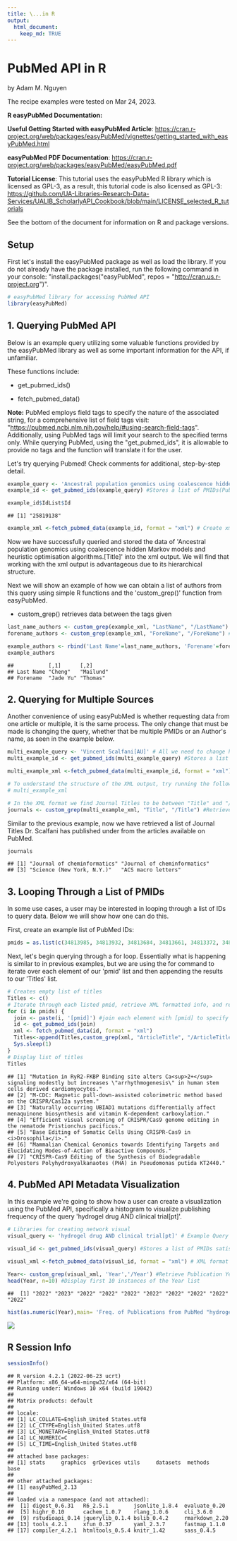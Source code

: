 ```yaml
---
title: \...in R
output:
  html_document:
    keep_md: TRUE
---
```


# PubMed API in R

by Adam M. Nguyen    

The recipe examples were tested on Mar 24, 2023.

**R easyPubMed Documentation:**   

**Useful Getting Started with easyPubMed Article**: https://cran.r-project.org/web/packages/easyPubMed/vignettes/getting_started_with_easyPubMed.html    

**easyPubMed PDF Documentation**:
https://cran.r-project.org/web/packages/easyPubMed/easyPubMed.pdf

**Tutorial License**: This tutorial uses the easyPubMed R library which is licensed as GPL-3, as a result, this tutorial code is also licensed as GPL-3: https://github.com/UA-Libraries-Research-Data-Services/UALIB_ScholarlyAPI_Cookbook/blob/main/LICENSE_selected_R_tutorials

See the bottom of the document for information on R and package versions.

## Setup

First let's install the easyPubMed package as well as load the library.
If you do not already have the package installed, run the following command in your console: "install.packages("easyPubMed", repos = "http://cran.us.r-project.org")".

```r
# easyPubMed library for accessing PubMed API 
library(easyPubMed)
```

## 1. Querying PubMed API   

Below is an example query utilizing some valuable functions provided by the easyPubMed library as well as some important information for the API, if unfamiliar.   

These functions include:

* get_pubmed_ids()

* fetch_pubmed_data() 

**Note:** PubMed employs field tags to specify the nature of the associated string, for a comprehensive list of field tags visit: "https://pubmed.ncbi.nlm.nih.gov/help/#using-search-field-tags". Additionally, using PubMed tags will limit your search to the specified terms only. While querying PubMed, using the "get_pubmed_ids", it is allowable to provide no tags and the function will translate it for the user.

Let's try querying Pubmed! Check comments for additional, step-by-step detail.


```r
example_query <- 'Ancestral population genomics using coalescence hidden Markov models and heuristic optimisation algorithms.[Title]' #State query in the format 'query[query tag]', can include AND and OR statements and a query tag is not required
example_id <- get_pubmed_ids(example_query) #Stores a list of PMIDs(PubMed Identifications) satisfying the query

example_id$IdList$Id
```

```
## [1] "25819138"
```

```r
example_xml <-fetch_pubmed_data(example_id, format = "xml") # Create xml output
```
Now we have successfully queried and stored the data of 'Ancestral population genomics using coalescence hidden Markov models and heuristic optimisation algorithms.[Title]' into the xml output. We will find that working with the xml output is advantageous due to its hierarchical structure.   

Next we will show an example of how we can obtain a list of authors from this query using simple R functions and the 'custom_grep()' function from easyPubMed.   

* custom_grep() retrieves data between the tags given   


```r
last_name_authors <- custom_grep(example_xml, "LastName", "/LastName") # retrieve last name
forename_authors <- custom_grep(example_xml, "ForeName", "/ForeName") # retrieve forename

example_authors <- rbind('Last Name'=last_name_authors, 'Forename'=forename_authors) # output example_authors dataframe for PMID 27933103
example_authors
```

```
##           [,1]      [,2]     
## Last Name "Cheng"   "Mailund"
## Forename  "Jade Yu" "Thomas"
```


## 2. Querying for Multiple Sources

Another convenience of using easyPubMed is whether requesting data from one article or multiple, it is the same process. The only change that must be made is changing the query, whether that be multiple PMIDs or an Author's name, as seen in the example below.


```r
multi_example_query <- 'Vincent Scalfani[AU]' # All we need to change here is simply making more general query requests to PubMed.
multi_example_id <- get_pubmed_ids(multi_example_query) #Stores a list of PMIDs satisfying the query

multi_example_xml <-fetch_pubmed_data(multi_example_id, format = "xml") # XML format

# To understand the structure of the XML output, try running the following line without the pound sign, i.e. uncomment
# multi_example_xml

# In the XML format we find Journal Titles to be between "Title" and "/Title"
journals <- custom_grep(multi_example_xml, "Title", "/Title") #Retrieve Journal Titles
```

Similar to the previous example, now we have retrieved a list of Journal Titles Dr. Scalfani has published under from the articles available on PubMed.


```r
journals
```

```
## [1] "Journal of cheminformatics" "Journal of cheminformatics"
## [3] "Science (New York, N.Y.)"   "ACS macro letters"
```
## 3. Looping Through a List of PMIDs

In some use cases, a user may be interested in looping through a list of IDs to query data. Below we will show how one can do this.

First, create an example list of PubMed IDs:

```r
pmids = as.list(c(34813985, 34813932, 34813684, 34813661, 34813372, 34813140, 34813072))
```

Next, let's begin querying through a for loop. Essentially what is happening is similar to in previous examples, but we are using the for command to iterate over each element of our 'pmid' list and then appending the results to our 'Titles' list.


```r
# Creates empty list of titles
Titles <- c()
# Iterate through each listed pmid, retrieve XML formatted info, and retrieve list of Titles
for (i in pmids) {
  join <- paste(i, '[pmid]') #join each element with [pmid] to specify
  id <- get_pubmed_ids(join)
  xml <- fetch_pubmed_data(id, format = "xml")
  Titles<-append(Titles,custom_grep(xml, "ArticleTitle", "/ArticleTitle"))
  Sys.sleep(1)
}
# Display list of titles
Titles 
```

```
## [1] "Mutation in RyR2-FKBP Binding site alters Ca<sup>2+</sup> signaling modestly but increases \"arrhythmogenesis\" in human stem cells derived cardiomyocytes."
## [2] "M-CDC: Magnetic pull-down-assisted colorimetric method based on the CRISPR/Cas12a system."                                                                  
## [3] "Naturally occurring UBIAD1 mutations differentially affect menaquinone biosynthesis and vitamin K-dependent carboxylation."                                 
## [4] "Efficient visual screening of CRISPR/Cas9 genome editing in the nematode Pristionchus pacificus."                                                           
## [5] "Base Editing of Somatic Cells Using CRISPR-Cas9 in <i>Drosophila</i>."                                                                                      
## [6] "Mammalian Chemical Genomics towards Identifying Targets and Elucidating Modes-of-Action of Bioactive Compounds."                                            
## [7] "CRISPR-Cas9 Editing of the Synthesis of Biodegradable Polyesters Polyhydroxyalkanaotes (PHA) in Pseudomonas putida KT2440."
```
## 4. PubMed API Metadata Visualization

In this example we're going to show how a user can create a visualization using the PubMed API, specifically a histogram to visualize publishing frequency of the query 'hydrogel drug AND clinical trial[pt]'.


```r
# Libraries for creating network visual
visual_query <- 'hydrogel drug AND clinical trial[pt]' # Example Query

visual_id <- get_pubmed_ids(visual_query) #Stores a list of PMIDs satisfying the query

visual_xml <-fetch_pubmed_data(visual_id, format = "xml") # XML format

Year<- custom_grep(visual_xml, 'Year','/Year') #Retrieve Publication Years
head(Year, n=10) #Display first 10 instances of the Year list
```

```
##  [1] "2022" "2023" "2022" "2022" "2022" "2022" "2022" "2022" "2022" "2022"
```

```r
hist(as.numeric(Year),main= 'Freq. of Publications from PubMed "hydrogel drug AND clinical trial[pt]"',xlab='Year', breaks=40, col = 'plum') # Use base R function hist() to plot
```

![](PubMedAPItut_files/figure-html/visual-1.png)<!-- -->

## R Session Info


```r
sessionInfo()
```

```
## R version 4.2.1 (2022-06-23 ucrt)
## Platform: x86_64-w64-mingw32/x64 (64-bit)
## Running under: Windows 10 x64 (build 19042)
## 
## Matrix products: default
## 
## locale:
## [1] LC_COLLATE=English_United States.utf8 
## [2] LC_CTYPE=English_United States.utf8   
## [3] LC_MONETARY=English_United States.utf8
## [4] LC_NUMERIC=C                          
## [5] LC_TIME=English_United States.utf8    
## 
## attached base packages:
## [1] stats     graphics  grDevices utils     datasets  methods   base     
## 
## other attached packages:
## [1] easyPubMed_2.13
## 
## loaded via a namespace (and not attached):
##  [1] digest_0.6.31   R6_2.5.1        jsonlite_1.8.4  evaluate_0.20  
##  [5] highr_0.10      cachem_1.0.7    rlang_1.0.6     cli_3.6.0      
##  [9] rstudioapi_0.14 jquerylib_0.1.4 bslib_0.4.2     rmarkdown_2.20 
## [13] tools_4.2.1     xfun_0.37       yaml_2.3.7      fastmap_1.1.0  
## [17] compiler_4.2.1  htmltools_0.5.4 knitr_1.42      sass_0.4.5
```


